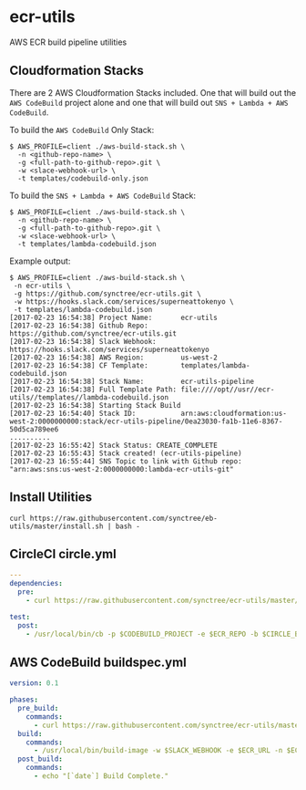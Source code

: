 # ecr-utils
AWS ECR build pipeline utilities

Cloudformation Stacks
---

There are 2 AWS Cloudformation Stacks included. One that will build out the `AWS CodeBuild` project alone and one that will build out `SNS + Lambda + AWS CodeBuild`.

To build the `AWS CodeBuild` Only Stack:

```
$ AWS_PROFILE=client ./aws-build-stack.sh \
  -n <github-repo-name> \
  -g <full-path-to-github-repo>.git \
  -w <slace-webhook-url> \
  -t templates/codebuild-only.json
```

To build the `SNS + Lambda + AWS CodeBuild` Stack:

```
$ AWS_PROFILE=client ./aws-build-stack.sh \
  -n <github-repo-name> \
  -g <full-path-to-github-repo>.git \
  -w <slace-webhook-url> \
  -t templates/lambda-codebuild.json
```

Example output:

```
$ AWS_PROFILE=client ./aws-build-stack.sh \
 -n ecr-utils \
 -g https://github.com/synctree/ecr-utils.git \
 -w https://hooks.slack.com/services/superneattokenyo \
 -t templates/lambda-codebuild.json
[2017-02-23 16:54:38] Project Name:       ecr-utils
[2017-02-23 16:54:38] Github Repo:        https://github.com/synctree/ecr-utils.git
[2017-02-23 16:54:38] Slack Webhook:      https://hooks.slack.com/services/superneattokenyo
[2017-02-23 16:54:38] AWS Region:         us-west-2
[2017-02-23 16:54:38] CF Template:        templates/lambda-codebuild.json
[2017-02-23 16:54:38] Stack Name:         ecr-utils-pipeline
[2017-02-23 16:54:38] Full Template Path: file:////opt//usr//ecr-utils//templates//lambda-codebuild.json
[2017-02-23 16:54:38] Starting Stack Build
[2017-02-23 16:54:40] Stack ID:           arn:aws:cloudformation:us-west-2:0000000000:stack/ecr-utils-pipeline/0ea23030-fa1b-11e6-8367-50d5ca789ee6
..........
[2017-02-23 16:55:42] Stack Status: CREATE_COMPLETE
[2017-02-23 16:55:43] Stack created! (ecr-utils-pipeline)
[2017-02-23 16:55:44] SNS Topic to link with Github repo: "arn:aws:sns:us-west-2:0000000000:lambda-ecr-utils-git"
```

Install Utilities
---

```
curl https://raw.githubusercontent.com/synctree/eb-utils/master/install.sh | bash -
```

CircleCI circle.yml
---

```yaml
---
dependencies:
  pre:
    - curl https://raw.githubusercontent.com/synctree/ecr-utils/master/install.sh | bash -

test:
  post:
    - /usr/local/bin/cb -p $CODEBUILD_PROJECT -e $ECR_REPO -b $CIRCLE_BRANCH
```

AWS CodeBuild buildspec.yml
---

```yaml
version: 0.1

phases:
  pre_build:
    commands:
      - curl https://raw.githubusercontent.com/synctree/ecr-utils/master/install.sh | bash -
  build:
    commands:
      - /usr/local/bin/build-image -w $SLACK_WEBHOOK -e $ECR_URL -n $ECR_REPO_NAME
  post_build:
    commands:
      - echo "[`date`] Build Complete."
```

